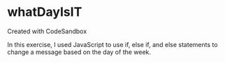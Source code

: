 # whatDayIsIT
Created with CodeSandbox

In this exercise, I used JavaScript to use if, else if, and else statements to change a message based on the day of the week.
